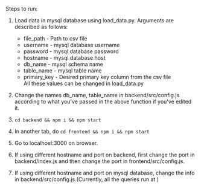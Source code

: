 Steps to run:

1. Load data in mysql database using load_data.py. Arguments are described as follows:  
    * file_path - Path to csv file  
    * username - mysql database username  
    * password - mysql database password  
    * hostname - mysql database host  
    * db_name - mysql schema name  
    * table_name - mysql table name  
    * primary_key - Desired primary key column from the csv file  
    All these values can be changed in load_data.py  

2. Change the names db_name, table_name in backend/src/config.js according to what you've passed in the above function if you've edited it.
2. ```cd backend && npm i && npm start```
3. In another tab, do 
  ```cd frontend && npm i && npm start```
4. Go to localhost:3000 on browser.
5. If using different hostname and port on backend, first change the port in backend/index.js and then change the port in frontend/src/config.js.
6. If using different hostname and port on mysql database, change the info in backend/src/config.js.(Currently, all the queries run at )
